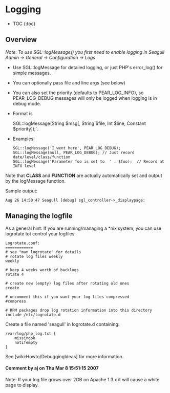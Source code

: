 <!-- Name: Howto/Logging -->
<!-- Version: 6 -->
<!-- Last-Modified: 2007/04/05 11:29:39 -->
<!-- Author: bjorn -->
<!-- Status: In Progress -->

# Logging
* TOC
{:toc}

## Overview

*Note*: _To use SGL::logMessage() you first need to enable logging in Seagull Admin -\> General -\> Configuration -\> Logs_

  * Use SGL::logMessage for detailed logging, or just PHP's error\_log() for simple messages.
  * You can optionally pass file and line args (see below)
  * You can also set the priority (defaults to PEAR\_LOG\_INFO), so PEAR\_LOG\_DEBUG messages will only be logged when logging is in debug mode.
  * Format is


	SGL::logMessage(String $msg[, String $file, Int $line, Constant $priority]);\`.

  * Examples:

		SGL::logMessage('I went here', PEAR_LOG_DEBUG);
		SGL::logMessage(null, PEAR_LOG_DEBUG); // Just record date/level/class/function
		SGL::logMessage('Parameter foo is set to  ' . $foo);  // Record at INFO level
Note that __CLASS__ and __FUNCTION__ are actually automatically set and output by the logMessage function.

Sample output:

	Aug 26 14:50:47 Seagull [debug] sgl_controller->_displaypage:

## Managing the logfile
As a general hint:  If you are running/managing a \*nix system, you can use logrotate tot control your logfiles: 


	Logrotate.conf:
	============
	# see "man logrotate" for details
	# rotate log files weekly
	weekly
	
	# keep 4 weeks worth of backlogs
	rotate 4
	
	# create new (empty) log files after rotating old ones 
	create
	
	# uncomment this if you want your log files compressed
	#compress
	
	# RPM packages drop log rotation information into this directory
	include /etc/logrotate.d


Create a file named 'seagull' in logrotate.d containing:


	/var/log/php_log.txt {
	    missingok
	    notifempty
	}


 

See [wiki:Howto/DebuggingIdeas] for more information.

#### Comment by aj on Thu Mar  8 15:51:15 2007
Note: If your log file grows over 2GB on Apache 1.3.x it will cause a white page to display.